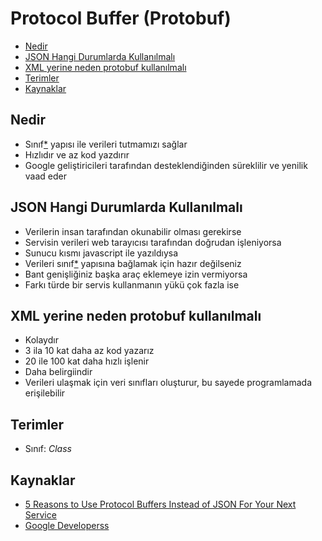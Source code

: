# Protocol Buffer (Protobuf) <!-- omit in toc -->

- [Nedir](#nedir)
- [JSON Hangi Durumlarda Kullanılmalı](#json-hangi-durumlarda-kullan%C4%B1lmal%C4%B1)
- [XML yerine neden protobuf kullanılmalı](#xml-yerine-neden-protobuf-kullan%C4%B1lmal%C4%B1)
- [Terimler](#terimler)
- [Kaynaklar](#kaynaklar)

## Nedir

- Sınıf[*](#Terimler) yapısı ile verileri tutmamızı sağlar
- Hızlıdır ve az kod yazdırır
- Google geliştiricileri tarafından desteklendiğinden süreklilir ve yenilik vaad eder

## JSON Hangi Durumlarda Kullanılmalı

- Verilerin insan tarafından okunabilir olması gerekirse
- Servisin verileri web tarayıcısı tarafından doğrudan işleniyorsa
- Sunucu kısmı javascript ile yazıldıysa
- Verileri sınıf[*](#Terimler) yapısına bağlamak için hazır değilseniz
- Bant genişliğiniz başka araç eklemeye izin vermiyorsa
- Farkı türde bir servis kullanmanın yükü çok fazla ise

## XML yerine neden protobuf kullanılmalı

- Kolaydır
- 3 ila 10 kat daha az kod yazarız
- 20 ile 100 kat daha hızlı işlenir
- Daha belirgiindir
- Verileri ulaşmak için veri sınıfları oluşturur, bu sayede programlamada erişilebilir

## Terimler

- Sınıf: *Class*

## Kaynaklar

- [5 Reasons to Use Protocol Buffers Instead of JSON For Your Next Service](https://codeclimate.com/blog/choose-protocol-buffers/)
- [Google Developerss](https://developers.google.com/protocol-buffers/docs/overview)